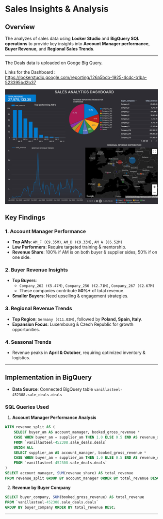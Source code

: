 # **Sales Insights & Analysis**

## **Overview**

The analyzes of sales data using **Looker Studio** and **BigQuery SQL operations** to provide key insights into **Account Manager performance**, **Buyer Revenue**, and **Regional Sales Trends**.

---
The Deals data is uploaded on Googe Big Query.

Links for the Dashboard : https://lookerstudio.google.com/reporting/126a5bcb-1925-4cdc-b1ba-523395bd2b37

![Alt Text](Resources/Dashboard.png)

## **Key Findings**

### **1. Account Manager Performance**

- **Top AMs**: `AM_F (€9.35M)`, `AM_D (€9.33M)`, `AM_A (€6.52M)`
- **Low Performers**: Require targeted training & mentorship.
- **Revenue Share**: 100% if AM is on both buyer & supplier sides, 50% if on one side.

### **2. Buyer Revenue Insights**

- **Top Buyers**:
  - `Company_262 (€5.47M)`, `Company_256 (€2.71M)`, `Company_267 (€2.67M)`
  - These companies contribute **50%+** of total revenue.
- **Smaller Buyers**: Need upselling & engagement strategies.

### **3. Regional Revenue Trends**

- **Top Region**: `Germany (€11.03M)`, followed by **Poland, Spain, Italy**.
- **Expansion Focus**: Luxembourg & Czech Republic for growth opportunities.

### **4. Seasonal Trends**

- Revenue peaks in **April & October**, requiring optimized inventory & logistics.

---

## **Implementation in BigQuery**


- **Data Source**: Connected BigQuery table `vanillasteel-452308.sale_deals.deals`


### **SQL Queries Used**

1. **Account Manager Performance Analysis**

```sql
WITH revenue_split AS (
    SELECT buyer_am AS account_manager, booked_gross_revenue * 
    CASE WHEN buyer_am = supplier_am THEN 1.0 ELSE 0.5 END AS revenue_share
    FROM `vanillasteel-452308.sale_deals.deals`
    UNION ALL
    SELECT supplier_am AS account_manager, booked_gross_revenue * 
    CASE WHEN buyer_am = supplier_am THEN 1.0 ELSE 0.5 END AS revenue_share
    FROM `vanillasteel-452308.sale_deals.deals`
)
SELECT account_manager, SUM(revenue_share) AS total_revenue 
FROM revenue_split GROUP BY account_manager ORDER BY total_revenue DESC;
```

2. **Revenue by Buyer Company**

```sql
SELECT buyer_company, SUM(booked_gross_revenue) AS total_revenue 
FROM `vanillasteel-452308.sale_deals.deals` 
GROUP BY buyer_company ORDER BY total_revenue DESC;
```

---

